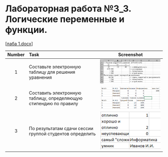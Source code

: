 # Лабораторная работа №3_3. Логические переменные и функции.

[[лаба 1.docx](https://github.com/MaksusLord/MyRepozitoriy/blob/main/лаба%201.docx)]

| Number | Task | Screenshot |
|:------:|:----------|----------|
| 1 | Составьте электронную таблицу для решения уравнения | ![Скрин1](Скрин1.png)|
| 2 | Составить электронную таблицу, определяющую стипендию по правилу | ![Скрин2](Скрин2.png) |
| 3 | По результатам сдачи сессии группой студентов определить | ![Скрин3](Скрин3.png) |
